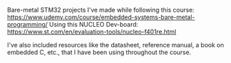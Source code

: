 Bare-metal STM32 projects I've made while following this course: https://www.udemy.com/course/embedded-systems-bare-metal-programming/
Using this NUCLEO Dev-board: https://www.st.com/en/evaluation-tools/nucleo-f401re.html

I've also included resources like the datasheet, reference manual, a book on embedded C, etc., that I have been using throughout the course.
